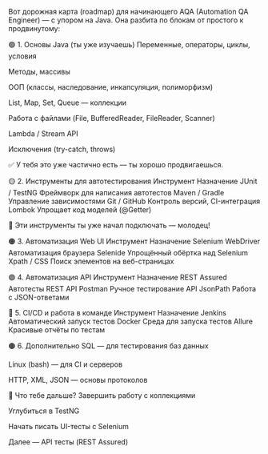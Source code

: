 Вот дорожная карта (roadmap) для начинающего AQA (Automation QA Engineer) — с упором на Java. Она разбита по блокам от простого к продвинутому:

🟢 1. Основы Java (ты уже изучаешь)
Переменные, операторы, циклы, условия

Методы, массивы

ООП (классы, наследование, инкапсуляция, полиморфизм)

List, Map, Set, Queue — коллекции

Работа с файлами (File, BufferedReader, FileReader, Scanner)

Lambda / Stream API

Исключения (try-catch, throws)

✅ У тебя это уже частично есть — ты хорошо продвигаешься.

🟡 2. Инструменты для автотестирования
Инструмент	Назначение
JUnit / TestNG	Фреймворк для написания автотестов
Maven / Gradle	Управление зависимостями
Git / GitHub	Контроль версий, CI-интеграция
Lombok	Упрощает код моделей (@Getter)

🔹 Эти инструменты ты уже начал подключать — молодец!

🟠 3. Автоматизация Web UI
Инструмент	Назначение
Selenium WebDriver	Автоматизация браузера
Selenide	Упрощённый обёртка над Selenium
Xpath / CSS	Поиск элементов на веб-страницах

🟣 4. Автоматизация API
Инструмент	Назначение
REST Assured	Автотесты REST API
Postman	Ручное тестирование API
JsonPath	Работа с JSON-ответами

🔵 5. CI/CD и работа в команде
Инструмент	Назначение
Jenkins	Автоматический запуск тестов
Docker	Среда для запуска тестов
Allure	Красивые отчёты по тестам

🟤 6. Дополнительно
SQL — для тестирования баз данных

Linux (bash) — для CI и серверов

HTTP, XML, JSON — основы протоколов

📌 Что тебе дальше?
Завершить работу с коллекциями

Углубиться в TestNG

Начать писать UI-тесты с Selenium

Далее — API тесты (REST Assured)
